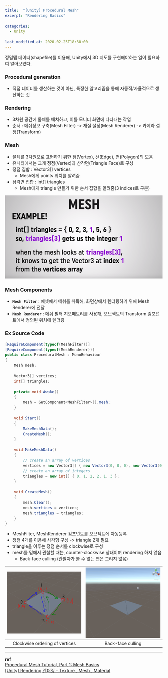 ```yaml
---
title:  "[Unity] Procedural Mesh"
excerpt: "Rendering Basics"

categories:
  - Unity

last_modified_at: 2020-02-25T18:30:00
---
```


정밀맵 데이터(shapefile)를 이용해, Unity에서 3D 지도를 구현해야하는 일이 필요하여 알아보았다.

### Procedural generation 
  - 직접 데이터를 생산하는 것이 아닌, 특정한 알고리즘을 통해 자동적/자율적으로 생산하는 것

### Rendering
- 3차원 공간에 물체를 배치하고, 이를 모니터 화면에 나타내는 작업
- 순서 : 메쉬정보 구축(Mesh Filter) -> 재질 설정(Mesh Renderer) -> 카메라 설정(Transform)

### Mesh
- 물체를 3차원으로 표현하기 위한 점(Vertex), 선(Edge), 면(Polygon)의 모음
- 유니티에서는 크게 정점(Vertex)과 삼각면(Triangle Face)로 구성
- 정점 집합 : Vector3[] vertices
  - Mesh에게 points 위치를 알려줌
- 삼각면 집합 : int[] triangles
  - Mesh에게 triangle 만들기 위한 순서 집합을 알려줌(3 indices로 구분)

![Mesh triangles](/assets/images/posts/200225/mesh_triangles.png)

### Mesh Components
- **`Mesh Filter`** : 에셋에서 메쉬를 취득해, 화면상에서 렌더링하기 위해 Mesh Renderer에 전달
- **`Mesh Renderer`** : 메쉬 필터 지오메트리를 사용해, 오브젝트의 Transform 컴포넌트에서 정의된 위치에 렌더링

### Ex Source Code
```c#
[RequireComponent(typeof(MeshFilter))]
[RequireComponent(typeof(MeshRenderer))]
public class ProceduralMesh : MonoBehaviour
{
    Mesh mesh;

    Vector3[] vertices;
    int[] triangles;

    private void Awake()
    {
        mesh = GetComponent<MeshFilter>().mesh;
    }

    void Start()
    {
        MakeMeshData();
        CreateMesh();
    }

    void MakeMeshData()
    {
        // create an array of vertices
        vertices = new Vector3[] { new Vector3(0, 0, 0), new Vector3(0, 0, 1), new Vector3(1, 0, 0), new Vector3(1,0,1) };
        // create an array of integers
        triangles = new int[] { 0, 1, 2, 2, 1, 3 };
    }

    void CreateMesh()
    {
        mesh.Clear();
        mesh.vertices = vertices;
        mesh.triangles = triangles;
    }
}
```
- MeshFilter, MeshRenderer 컴포넌트를 오브젝트에 자동등록
- 정점 4개를 이용해 사각형 구성 -> triangle 2개 필요
- triangle을 이루는 정점 순서를 clockwise로 구성
- mesh를 밑에서 관찰할 때는, counter-clockwise 상태이며 rendering 하지 않음
  - Back-face culling (관찰자가 볼 수 없는 면은 그리지 않음)

| ![Mesh quad implementation](/assets/images/posts/200225/mesh_quad1.png) | ![Clockwise order of vertices](/assets/images/posts/200225/triangle_order0.gif) |
|:--:|:--:|
| Clockwise ordering of vertices | Back-face culling |


----
**ref**  
[Procedural Mesh Tutorial, Part 1: Mesh Basics](https://www.youtube.com/watch?v=ucuOVL7c5Hw)  
[[Unity] Rendering 렌더링 - Texture , Mesh , Material](https://blog.naver.com/PostView.nhn?blogId=winterwolfs&logNo=10180058416&proxyReferer=https%3A%2F%2Fwww.google.com%2F)